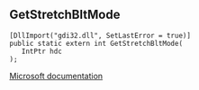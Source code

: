 ## GetStretchBltMode

```
[DllImport("gdi32.dll", SetLastError = true)]
public static extern int GetStretchBltMode(
   IntPtr hdc
);
```

[Microsoft documentation](https://docs.microsoft.com/en-us/windows/win32/api/wingdi/nf-wingdi-getstretchbltmode)
